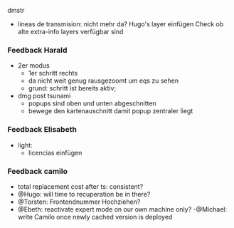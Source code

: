 dmstr
- lineas de transmision: nicht mehr da?
Hugo's layer einfügen
Check ob alte extra-info layers verfügbar sind


### Feedback Harald
- 2er modus
    - 1er schritt rechts
    - da nicht weit genug rausgezoomt um eqs zu sehen
    - grund: schritt ist bereits aktiv; 
- dmg post tsunami
    - popups sind oben und unten abgeschnitten
    - bewege den kartenauschnitt damit popup zentraler liegt

### Feedback Elisabeth
- light:
    - licencias einfügen


### Feedback camilo

- total replacement cost after ts: consistent?
- @Hugo: will time to recuperation be in there?
- @Torsten: Frontendnummer Hochziehen?
- @Ebeth: reactivate expert mode on our own machine only?
-@Michael: write Camilo once newly cached version is deployed
